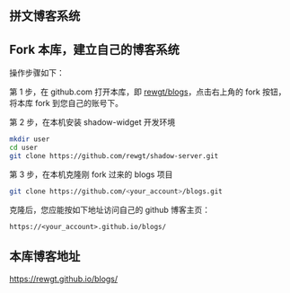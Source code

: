 拼文博客系统
----------

## Fork 本库，建立自己的博客系统

操作步骤如下：

第 1 步，在 github.com 打开本库，即 [rewgt/blogs](https://github.com/rewgt/blogs)，点击右上角的 fork 按钮，将本库 fork 到您自己的账号下。

第 2 步，在本机安装 shadow-widget 开发环境

``` bash
mkdir user
cd user
git clone https://github.com/rewgt/shadow-server.git
```

第 3 步，在本机克隆刚 fork 过来的 blogs 项目

``` bash
git clone https://github.com/<your_account>/blogs.git
```

克隆后，您应能按如下地址访问自己的 github 博客主页：

```
https://<your_account>.github.io/blogs/
```

## 本库博客地址

<a target="_blank" rel="noopener" href="https://rewgt.github.io/blogs/">https://rewgt.github.io/blogs/</a>

&nbsp;

